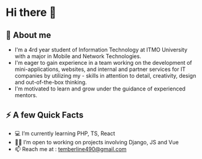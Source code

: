 # Hi there 👋

## 🌱 About me

- I'm a 4rd year student of Information Technology at ITMO University with a major in Mobile and Network Technologies. 
- I'm eager to gain experience in a team working on the development of mini-applications, websites, and internal and partner services for IT companies by utilizing my - skills in attention to detail, creativity, design and out-of-the-box thinking. 
- I'm motivated to learn and grow under the guidance of experienced mentors.

## ⚡️ A few Quick Facts

- 💻 I’m currently learning PHP, TS, React
- 🤝🏻 I’m open to working on projects involving Django, JS and Vue
- 📫 Reach me at : temberline490@gmail.com


<!--
**Lors3654/Lors3654** is a ✨ _special_ ✨ repository because its `README.md` (this file) appears on your GitHub profile.

Here are some ideas to get you started:

- 🔭 I’m currently working on ...
- 🌱 I’m currently learning ...
- 👯 I’m looking to collaborate on ...
- 🤔 I’m looking for help with ...
- 💬 Ask me about ...
- 📫 How to reach me: ...
- 😄 Pronouns: ...
- ⚡ Fun fact: ...
-->
